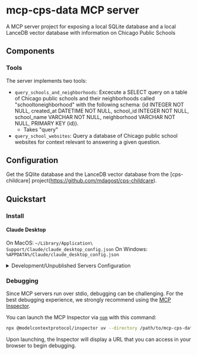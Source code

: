 # mcp-cps-data MCP server

A MCP server project for exposing a local SQLite database and a local LanceDB vector database with information on Chicago Public Schools

## Components

### Tools

The server implements two tools:
- `query_schools_and_neighborhoods`: Excecute a SELECT query on a table of Chicago public schools and their neighborhoods called "schooltoneighborhood" with the following schema: (id INTEGER NOT NULL, created_at DATETIME NOT NULL, school_id INTEGER NOT NULL, school_name VARCHAR NOT NULL, neighborhood VARCHAR NOT NULL, PRIMARY KEY (id)).
  - Takes "query"
- `query_school_websites`: Query a database of Chicago public school websites for context relevant to answering a given question.

## Configuration
Get the SQlite database and the LanceDB vector database from the [cps-childcare] project(https://github.com/mdagost/cps-childcare).

## Quickstart

### Install

#### Claude Desktop

On MacOS: `~/Library/Application\ Support/Claude/claude_desktop_config.json`
On Windows: `%APPDATA%/Claude/claude_desktop_config.json`

<details>
  <summary>Development/Unpublished Servers Configuration</summary>
```
  "mcpServers": {
    "mcp-cps-data": {
      "command": "uv",
      "args": [
        "--directory",
        "/path/to/mcp-cps-data",
        "run",
        "mcp-cps-data",
        "--sqlite-path",
        "/path/to/cps_crawler.db",
        "--lancedb-path",
        "/path/to/embeddings.lancedb"
      ]
    }
  }
```
</details>

### Debugging

Since MCP servers run over stdio, debugging can be challenging. For the best debugging
experience, we strongly recommend using the [MCP Inspector](https://github.com/modelcontextprotocol/inspector).


You can launch the MCP Inspector via [`npm`](https://docs.npmjs.com/downloading-and-installing-node-js-and-npm) with this command:

```bash
npx @modelcontextprotocol/inspector uv --directory /path/to/mcp-cps-data run mcp-cps-data --sqlite-path /path/to/cps_crawler.db --lancedb-path /path/to/embeddings.lancedb
```


Upon launching, the Inspector will display a URL that you can access in your browser to begin debugging.